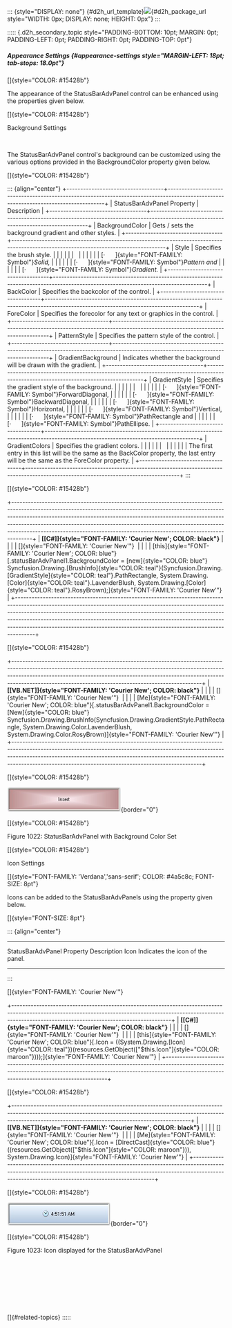 ::: {style="DISPLAY: none"}
[](ms-xhelp:///?Id=d2h_url_template){#d2h_url_template}![](!package_url!){#d2h_package_url style="WIDTH: 0px; DISPLAY: none; HEIGHT: 0px"}
:::

::::: {.d2h_secondary_topic style="PADDING-BOTTOM: 10pt; MARGIN: 0pt; PADDING-LEFT: 0pt; PADDING-RIGHT: 0pt; PADDING-TOP: 0pt"}
##### Appearance Settings {#appearance-settings style="MARGIN-LEFT: 18pt; tab-stops: 18.0pt"}

[]{style="COLOR: #15428b"} 

The appearance of the StatusBarAdvPanel control can be enhanced using the properties given below.

[]{style="COLOR: #15428b"} 

Background Settings

 

The StatusBarAdvPanel control\'s background can be customized using the various options provided in the BackgroundColor property given below.

[]{style="COLOR: #15428b"} 

::: {align="center"}
+-----------------------------------+-------------------------------------------------------------------------------------------------------------------------------------+
| StatusBarAdvPanel Property        | Description                                                                                                                         |
+-----------------------------------+-------------------------------------------------------------------------------------------------------------------------------------+
| BackgroundColor                   | Gets / sets the background gradient and other styles.                                                                               |
+-----------------------------------+-------------------------------------------------------------------------------------------------------------------------------------+
| Style                             | Specifies the brush style.                                                                                                          |
|                                   |                                                                                                                                     |
|                                   |                                                                                                                                     |
|                                   |                                                                                                                                     |
|                                   | [·      ]{style="FONT-FAMILY: Symbol"}*Solid,*                                                                                      |
|                                   |                                                                                                                                     |
|                                   | [·      ]{style="FONT-FAMILY: Symbol"}*Pattern and*                                                                                 |
|                                   |                                                                                                                                     |
|                                   | [·      ]{style="FONT-FAMILY: Symbol"}*Gradient.*                                                                                   |
+-----------------------------------+-------------------------------------------------------------------------------------------------------------------------------------+
| BackColor                         | Specifies the backcolor of the control.                                                                                             |
+-----------------------------------+-------------------------------------------------------------------------------------------------------------------------------------+
| ForeColor                         | Specifies the forecolor for any text or graphics in the control.                                                                    |
+-----------------------------------+-------------------------------------------------------------------------------------------------------------------------------------+
| PatternStyle                      | Specifies the pattern style of the control.                                                                                         |
+-----------------------------------+-------------------------------------------------------------------------------------------------------------------------------------+
| GradientBackground                | Indicates whether the background will be drawn with the gradient.                                                                   |
+-----------------------------------+-------------------------------------------------------------------------------------------------------------------------------------+
| GradientStyle                     | Specifies the gradient style of the background.                                                                                     |
|                                   |                                                                                                                                     |
|                                   |                                                                                                                                     |
|                                   |                                                                                                                                     |
|                                   | [·      ]{style="FONT-FAMILY: Symbol"}ForwardDiagonal,                                                                              |
|                                   |                                                                                                                                     |
|                                   | [·      ]{style="FONT-FAMILY: Symbol"}BackwardDiagonal,                                                                             |
|                                   |                                                                                                                                     |
|                                   | [·      ]{style="FONT-FAMILY: Symbol"}Horizontal,                                                                                   |
|                                   |                                                                                                                                     |
|                                   | [·      ]{style="FONT-FAMILY: Symbol"}Vertical,                                                                                     |
|                                   |                                                                                                                                     |
|                                   | [·      ]{style="FONT-FAMILY: Symbol"}PathRectangle and                                                                             |
|                                   |                                                                                                                                     |
|                                   | [·      ]{style="FONT-FAMILY: Symbol"}PathEllipse.                                                                                  |
+-----------------------------------+-------------------------------------------------------------------------------------------------------------------------------------+
| GradientColors                    | Specifies the gradient colors.                                                                                                      |
|                                   |                                                                                                                                     |
|                                   |                                                                                                                                     |
|                                   |                                                                                                                                     |
|                                   | The first entry in this list will be the same as the BackColor property, the last entry will be the same as the ForeColor property. |
+-----------------------------------+-------------------------------------------------------------------------------------------------------------------------------------+
:::

[]{style="COLOR: #15428b"} 

+-------------------------------------------------------------------------------------------------------------------------------------------------------------------------------------------------------------------------------------------------------------------------------------------------------------------------------------------------------------------------------------------------------------+
| **[\[C#\]]{style="FONT-FAMILY: 'Courier New'; COLOR: black"}**                                                                                                                                                                                                                                                                                                                                              |
|                                                                                                                                                                                                                                                                                                                                                                                                             |
| []{style="FONT-FAMILY: 'Courier New'"}                                                                                                                                                                                                                                                                                                                                                                      |
|                                                                                                                                                                                                                                                                                                                                                                                                             |
| [this]{style="FONT-FAMILY: 'Courier New'; COLOR: blue"}[.statusBarAdvPanel1.BackgroundColor = [new]{style="COLOR: blue"} Syncfusion.Drawing.[BrushInfo]{style="COLOR: teal"}(Syncfusion.Drawing.[GradientStyle]{style="COLOR: teal"}.PathRectangle, System.Drawing.[Color]{style="COLOR: teal"}.LavenderBlush, System.Drawing.[Color]{style="COLOR: teal"}.RosyBrown);]{style="FONT-FAMILY: 'Courier New'"} |
+-------------------------------------------------------------------------------------------------------------------------------------------------------------------------------------------------------------------------------------------------------------------------------------------------------------------------------------------------------------------------------------------------------------+

[]{style="COLOR: #15428b"} 

+--------------------------------------------------------------------------------------------------------------------------------------------------------------------------------------------------------------------------------------------------------------------------------------------------------------+
| **[\[VB.NET\]]{style="FONT-FAMILY: 'Courier New'; COLOR: black"}**                                                                                                                                                                                                                                           |
|                                                                                                                                                                                                                                                                                                              |
| []{style="FONT-FAMILY: 'Courier New'"}                                                                                                                                                                                                                                                                       |
|                                                                                                                                                                                                                                                                                                              |
| [Me]{style="FONT-FAMILY: 'Courier New'; COLOR: blue"}[.statusBarAdvPanel1.BackgroundColor = [New]{style="COLOR: blue"} Syncfusion.Drawing.BrushInfo(Syncfusion.Drawing.GradientStyle.PathRectangle, System.Drawing.Color.LavenderBlush, System.Drawing.Color.RosyBrown)]{style="FONT-FAMILY: 'Courier New'"} |
+--------------------------------------------------------------------------------------------------------------------------------------------------------------------------------------------------------------------------------------------------------------------------------------------------------------+

[]{style="COLOR: #15428b"} 

![](ImagesExt/image76_1002.jpg){border="0"}

[]{style="COLOR: #15428b"} 

Figure 1022: StatusBarAdvPanel with Background Color Set

[]{style="COLOR: #15428b"} 

Icon Settings

[]{style="FONT-FAMILY: 'Verdana','sans-serif'; COLOR: #4a5c8c; FONT-SIZE: 8pt"} 

Icons can be added to the StatusBarAdvPanels using the property given below.

[]{style="FONT-SIZE: 8pt"} 

::: {align="center"}
  ---------------------------- ----------------------------------
  StatusBarAdvPanel Property   Description
  Icon                         Indicates the icon of the panel.
  ---------------------------- ----------------------------------
:::

[]{style="FONT-FAMILY: 'Courier New'"} 

+---------------------------------------------------------------------------------------------------------------------------------------------------------------------------------------------------------------------+
| **[\[C#\]]{style="FONT-FAMILY: 'Courier New'; COLOR: black"}**                                                                                                                                                      |
|                                                                                                                                                                                                                     |
| []{style="FONT-FAMILY: 'Courier New'"}                                                                                                                                                                              |
|                                                                                                                                                                                                                     |
| [this]{style="FONT-FAMILY: 'Courier New'; COLOR: blue"}[.Icon = ((System.Drawing.[Icon]{style="COLOR: teal"})(resources.GetObject([\"\$this.Icon\"]{style="COLOR: maroon"})));]{style="FONT-FAMILY: 'Courier New'"} |
+---------------------------------------------------------------------------------------------------------------------------------------------------------------------------------------------------------------------+

[]{style="COLOR: #15428b"} 

+----------------------------------------------------------------------------------------------------------------------------------------------------------------------------------------------------------------------------+
| **[\[VB.NET\]]{style="FONT-FAMILY: 'Courier New'; COLOR: black"}**                                                                                                                                                         |
|                                                                                                                                                                                                                            |
| []{style="FONT-FAMILY: 'Courier New'"}                                                                                                                                                                                     |
|                                                                                                                                                                                                                            |
| [Me]{style="FONT-FAMILY: 'Courier New'; COLOR: blue"}[.Icon = [DirectCast]{style="COLOR: blue"}((resources.GetObject([\"\$this.Icon\"]{style="COLOR: maroon"})), System.Drawing.Icon)]{style="FONT-FAMILY: 'Courier New'"} |
+----------------------------------------------------------------------------------------------------------------------------------------------------------------------------------------------------------------------------+

[]{style="COLOR: #15428b"} 

![](ImagesExt/image76_1003.jpg){border="0"}

[]{style="COLOR: #15428b"} 

Figure 1023: Icon displayed for the StatusBarAdvPanel

 

 

 

 

[]{#related-topics}
:::::
